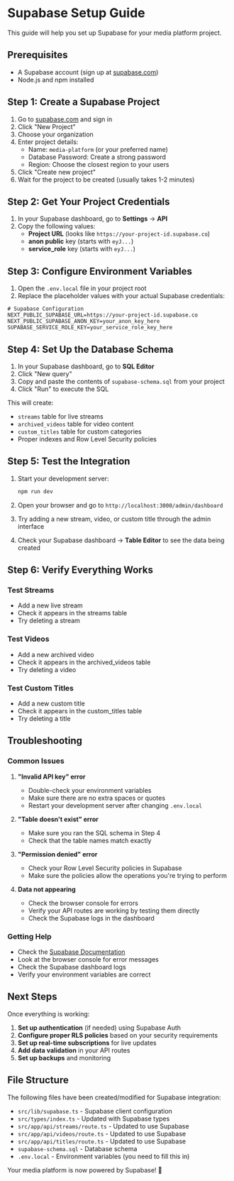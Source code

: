 # Supabase Setup Guide

This guide will help you set up Supabase for your media platform project.

## Prerequisites

- A Supabase account (sign up at [supabase.com](https://supabase.com))
- Node.js and npm installed

## Step 1: Create a Supabase Project

1. Go to [supabase.com](https://supabase.com) and sign in
2. Click "New Project"
3. Choose your organization
4. Enter project details:
   - Name: `media-platform` (or your preferred name)
   - Database Password: Create a strong password
   - Region: Choose the closest region to your users
5. Click "Create new project"
6. Wait for the project to be created (usually takes 1-2 minutes)

## Step 2: Get Your Project Credentials

1. In your Supabase dashboard, go to **Settings** → **API**
2. Copy the following values:
   - **Project URL** (looks like `https://your-project-id.supabase.co`)
   - **anon public** key (starts with `eyJ...`)
   - **service_role** key (starts with `eyJ...`)

## Step 3: Configure Environment Variables

1. Open the `.env.local` file in your project root
2. Replace the placeholder values with your actual Supabase credentials:

```env
# Supabase Configuration
NEXT_PUBLIC_SUPABASE_URL=https://your-project-id.supabase.co
NEXT_PUBLIC_SUPABASE_ANON_KEY=your_anon_key_here
SUPABASE_SERVICE_ROLE_KEY=your_service_role_key_here
```

## Step 4: Set Up the Database Schema

1. In your Supabase dashboard, go to **SQL Editor**
2. Click "New query"
3. Copy and paste the contents of `supabase-schema.sql` from your project
4. Click "Run" to execute the SQL

This will create:
- `streams` table for live streams
- `archived_videos` table for video content
- `custom_titles` table for custom categories
- Proper indexes and Row Level Security policies

## Step 5: Test the Integration

1. Start your development server:
   ```bash
   npm run dev
   ```

2. Open your browser and go to `http://localhost:3000/admin/dashboard`

3. Try adding a new stream, video, or custom title through the admin interface

4. Check your Supabase dashboard → **Table Editor** to see the data being created

## Step 6: Verify Everything Works

### Test Streams
- Add a new live stream
- Check it appears in the streams table
- Try deleting a stream

### Test Videos
- Add a new archived video
- Check it appears in the archived_videos table
- Try deleting a video

### Test Custom Titles
- Add a new custom title
- Check it appears in the custom_titles table
- Try deleting a title

## Troubleshooting

### Common Issues

1. **"Invalid API key" error**
   - Double-check your environment variables
   - Make sure there are no extra spaces or quotes
   - Restart your development server after changing `.env.local`

2. **"Table doesn't exist" error**
   - Make sure you ran the SQL schema in Step 4
   - Check that the table names match exactly

3. **"Permission denied" error**
   - Check your Row Level Security policies in Supabase
   - Make sure the policies allow the operations you're trying to perform

4. **Data not appearing**
   - Check the browser console for errors
   - Verify your API routes are working by testing them directly
   - Check the Supabase logs in the dashboard

### Getting Help

- Check the [Supabase Documentation](https://supabase.com/docs)
- Look at the browser console for error messages
- Check the Supabase dashboard logs
- Verify your environment variables are correct

## Next Steps

Once everything is working:

1. **Set up authentication** (if needed) using Supabase Auth
2. **Configure proper RLS policies** based on your security requirements
3. **Set up real-time subscriptions** for live updates
4. **Add data validation** in your API routes
5. **Set up backups** and monitoring

## File Structure

The following files have been created/modified for Supabase integration:

- `src/lib/supabase.ts` - Supabase client configuration
- `src/types/index.ts` - Updated with Supabase types
- `src/app/api/streams/route.ts` - Updated to use Supabase
- `src/app/api/videos/route.ts` - Updated to use Supabase
- `src/app/api/titles/route.ts` - Updated to use Supabase
- `supabase-schema.sql` - Database schema
- `.env.local` - Environment variables (you need to fill this in)

Your media platform is now powered by Supabase! 🎉
